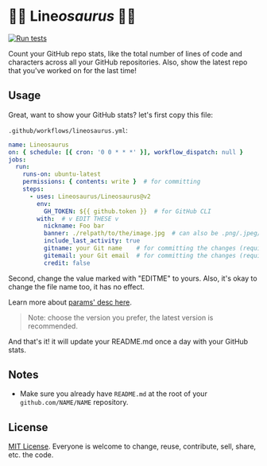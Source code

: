 # 🦕🦕 Line*osaurus* 🦕🦕

[![Run tests](https://github.com/Lineosaurus/Lineosaurus/actions/workflows/run-tests.yml/badge.svg)](https://github.com/Lineosaurus/Lineosaurus/actions/workflows/run-tests.yml)

Count your GitHub repo stats, like the total number of lines of code and characters across all your GitHub repositories. Also, show the latest repo that you've worked on for the last time!

## Usage

Great, want to show your GitHub stats? let's first copy this file:

`.github/workflows/lineosaurus.yml`:

```yml
name: Lineosaurus
on: { schedule: [{ cron: '0 0 * * *' }], workflow_dispatch: null }
jobs:
  run:
    runs-on: ubuntu-latest
    permissions: { contents: write }  # for committing
    steps:
      - uses: Lineosaurus/Lineosaurus@v2
        env:
          GH_TOKEN: ${{ github.token }}  # for GitHub CLI
        with:  # v EDIT THESE v
          nickname: Foo bar
          banner: ./relpath/to/the/image.jpg  # can also be .png/.jpeg/etc. that supported by GitHub
          include_last_activity: true
          gitname: your Git name    # for committing the changes (required)
          gitemail: your Git email  # for committing the changes (required)
          credit: false
```

Second, change the value marked with "EDITME" to yours. Also, it's okay to change the file name too, it has no effect.

Learn more about [params' desc here](https://github.com/Lineosaurus/Lineosaurus/blob/main/action.yml).

> Note: choose the version you prefer, the latest version is recommended.

And that's it! it will update your README.md once a day with your GitHub stats.

## Notes

- Make sure you already have `README.md` at the root of your `github.com/NAME/NAME` repository.

## License

[MIT License](https://en.wikipedia.org/wiki/MIT_License). Everyone is welcome to change, reuse, contribute, sell, share, etc. the code.
